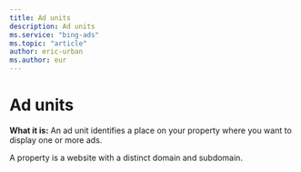 ```yaml
---
title: Ad units
description: Ad units
ms.service: "bing-ads"
ms.topic: "article"
author: eric-urban
ms.author: eur
---
```


# Ad units

**What it is:** An ad unit identifies a place on your property where you want to display one or more ads.

A property is a website with a distinct domain and subdomain.


